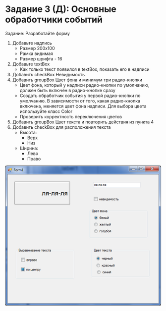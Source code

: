 # Задание 3 (Д): Основные обработчики событий
Задание: Разработайте форму
1. Добавьте надпись
    - Размер 200x100
    - Рамка видимая
    - Размер шрифта - 16
2. Добавьте textBox
    - Как только текст появился в textBox, показать его в надписи
3. Добавить checkBox Невидимость
4. Добавить groupBox Цвет фона и минимум три радио-кнопки
    -  Цвет фона, который у надписи радио-кнопки по умолчанию, должен быть включён в радио-кнопке сразу
    - Создать обработчик события у первой радио-кнопки по умолчанию. В зависимости от того, какая радио-кнопка включена, меняется цвет фона надписи. Для выбора цвета используйте класс Color
    - Проверить корректность переключения цветов
5. Добавить groupBox Цвет текста и повторить действия из пункта 4
6. Добавить checkBox для расположения текста
    - Высота:
        - Верх
        - Низ
    - Ширина:
        - Лево
        - Право

![](https://github.com/kefaxoo/csharp-bsuir/raw/main/courses/hw3/images/Picture%201.png)